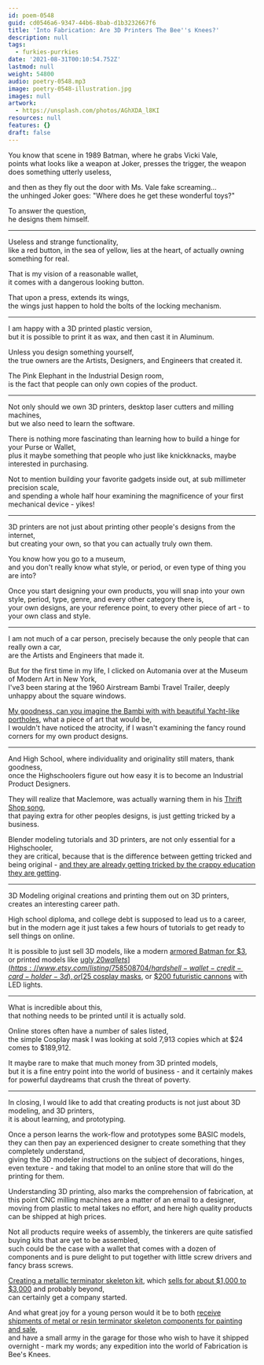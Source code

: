 ```yaml
---
id: poem-0548
guid: cd0546a6-9347-44b6-8bab-d1b3232667f6
title: 'Into Fabrication: Are 3D Printers The Bee''s Knees?'
description: null
tags:
  - furkies-purrkies
date: '2021-08-31T00:10:54.752Z'
lastmod: null
weight: 54800
audio: poetry-0548.mp3
image: poetry-0548-illustration.jpg
images: null
artwork:
  - https://unsplash.com/photos/AGhXDA_l8KI
resources: null
features: {}
draft: false
---
```


You know that scene in 1989 Batman, where he grabs Vicki Vale,\
points what looks like a weapon at Joker, presses the trigger, the weapon does something utterly useless,

and then as they fly out the door with Ms. Vale fake screaming...\
the unhinged Joker goes: "Where does he get these wonderful toys?"

To answer the question,\
he designs them himself.

---

Useless and strange functionality,\
like a red button, in the sea of yellow, lies at the heart, of actually owning something for real.

That is my vision of a reasonable wallet,\
it comes with a dangerous looking button.

That upon a press, extends its wings,\
the wings just happen to hold the bolts of the locking mechanism.

---

I am happy with a 3D printed plastic version,\
but it is possible to print it as wax, and then cast it in Aluminum.

Unless you design something yourself,\
the true owners are the Artists, Designers, and Engineers that created it.

The Pink Elephant in the Industrial Design room,\
is the fact that people can only own copies of the product.

---

Not only should we own 3D printers, desktop laser cutters and milling machines,\
but we also need to learn the software.

There is nothing more fascinating than learning how to build a hinge for your Purse or Wallet,\
plus it maybe something that people who just like knickknacks, maybe interested in purchasing.

Not to mention building your favorite gadgets inside out, at sub millimeter precision scale,\
and spending a whole half hour examining the magnificence of your first mechanical device - yikes!

---

3D printers are not just about printing other people's designs from the internet,\
but creating your own, so that you can actually truly own them.

You know how you go to a museum,\
and you don't really know what style, or period, or even type of thing you are into?

Once you start designing your own products, you will snap into your own style, period, type, genre, and every other category there is,\
your own designs, are your reference point, to every other piece of art - to your own class and style.

---

I am not much of a car person, precisely because the only people that can really own a car,\
are the Artists and Engineers that made it.

But for the first time in my life, I clicked on Automania over at the Museum of Modern Art in New York,\
I've3 been staring at the 1960 Airstream Bambi Travel Trailer, deeply unhappy about the square windows.

[My goodness, can you imagine the Bambi with with beautiful Yacht-like portholes](https://www.moma.org/audio/playlist/314/4070), what a piece of art that would be,\
I wouldn't have noticed the atrocity, if I wasn't examining the fancy round corners for my own product designs.

---

And High School, where individuality and originality still maters, thank goodness,\
once the Highschoolers figure out how easy it is to become an Industrial Product Designers.

They will realize that Maclemore, was actually warning them in his [Thrift Shop song](https://www.youtube.com/watch?v=QK8mJJJvaes),\
that paying extra for other peoples designs, is just getting tricked by a business.

Blender modeling tutorials and 3D printers, are not only essential for a Highschooler,\
they are critical, because that is the difference between getting tricked and being original - [and they are already getting tricked by the crappy education they are getting](https://www.youtube.com/watch?v=fmoor8DwqW4).

---

3D Modeling original creations and printing them out on 3D printers,\
creates an interesting career path.

High school diploma, and college debt is supposed to lead us to a career,\
but in the modern age it just takes a few hours of tutorials to get ready to sell things on online.

It is possible to just sell 3D models, like a modern [armored Batman for $3](https://www.etsy.com/listing/1053287872/tl-batman-3d-print-model-diorama-dc),\
or printed models like [ugly $20 wallets](https://www.etsy.com/listing/758508704/hardshell-wallet-credit-card-holder-3d), or [$25 cosplay masks](https://www.etsy.com/listing/980724019/anime-battle-mech-cosplay-mask-made-in), or [$200 futuristic cannons](https://www.etsy.com/listing/900900492/cold-gun-cosplay-3d-printed-leds-stand) with LED lights.

---

What is incredible about this,\
that nothing needs to be printed until it is actually sold.

Online stores often have a number of sales listed,\
the simple Cosplay mask I was looking at sold 7,913 copies which at $24 comes to $189,912.

It maybe rare to make that much money from 3D printed models,\
but it is a fine entry point into the world of business - and it certainly makes for powerful daydreams that crush the threat of poverty.

---

In closing, I would like to add that creating products is not just about 3D modeling, and 3D printers,\
it is about learning, and prototyping.

Once a person learns the work-flow and prototypes some BASIC models, they can then pay an experienced designer to create something that they completely understand,\
giving the 3D modeler instructions on the subject of decorations, hinges, even texture - and taking that model to an online store that will do the printing for them.

Understanding 3D printing, also marks the comprehension of fabrication, at this point CNC milling machines are a matter of an email to a designer,\
moving from plastic to metal takes no effort, and here high quality products can be shipped at high prices.

Not all products require weeks of assembly, the tinkerers are quite satisfied buying kits that are yet to be assembled,\
such could be the case with a wallet that comes with a dozen of components and is pure delight to put together with little screw drivers and fancy brass screws.

[Creating a metallic terminator skeleton kit](https://www.youtube.com/watch?v=aKflhTrRh2k), which [sells for about $1,000 to $3,000](https://www.etsy.com/listing/903647318/terminator-t-800-full-scale-resin-cast) and probably beyond,\
can certainly get a company started.

And what great joy for a young person would it be to both [receive shipments of metal or resin terminator skeleton components for painting and sale](https://www.youtube.com/watch?v=aYfeGfMey24),\
and have a small army in the garage for those who wish to have it shipped overnight - mark my words; any expedition into the world of Fabrication is Bee's Knees.
